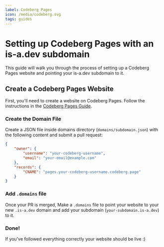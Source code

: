 ```yaml
---
label: Codeberg Pages
icon: /media/codeberg.svg
tags: guides
---
```


# Setting up Codeberg Pages with an is-a.dev subdomain

This guide will walk you through the process of setting up a Codeberg Pages website and pointing your is-a.dev subdomain to it.

## Create a Codeberg Pages Website

First, you'll need to create a website on Codeberg Pages. Follow the instructions in the [Codeberg Pages Guide](https://docs.codeberg.org/codeberg-pages/).

### Create the Domain File

Create a JSON file inside domains directory (`domains/subdomain.json`) with the following content and submit a pull request:

```json
{
    "owner": {
        "username": "your-codeberg-username",
        "email": "your-email@example.com"
    },
    "records": {
        "CNAME": "pages.your-codeberg-username.codeberg.page"
    }
}
```

### Add `.domains` file

Once your PR is merged, Make a `.domains` file to point your website to your new `.is-a.dev` domain and add your subdomain (`your-subdomain.is-a.dev`) to it.

### Done!

If you've followed everything correctly your website should be live :)

